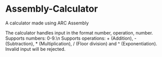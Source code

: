 # Assembly-Calculator
A calculator made using ARC Assembly

The calculator handles input in the format number, operation, number. 
Supports numbers: 0-9.\n
Supports operations: + (Addition), - (Subtraction), * (Multiplication), / (Floor division) and ^ (Exponentiation).
Invalid input will be rejected.
